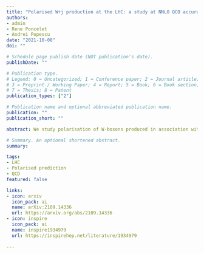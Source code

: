 ```yaml
---
title: "Polarised W+j production at the LHC: a study at NNLO QCD accuracy"
authors:
- admin
- Rene Poncelet
- Andrei Popescu
date: "2021-10-08"
doi: ""

# Schedule page publish date (NOT publication's date).
publishDate: ""

# Publication type.
# Legend: 0 = Uncategorized; 1 = Conference paper; 2 = Journal article;
# 3 = Preprint / Working Paper; 4 = Report; 5 = Book; 6 = Book section;
# 7 = Thesis; 8 = Patent
publication_types: ["2"]

# Publication name and optional abbreviated publication name.
publication: ""
publication_short: ""

abstract: We study polarisation of W-bosons produced in association with one jet at the LHC. In particular, we provide all necessary theoretical ingredients for the precise extraction of polarisation fractions.

# Summary. An optional shortened abstract.
summary: 

tags:
- LHC
- Polarised prediction
- QCD
featured: false

links:
- icon: arxiv
  icon_pack: ai
  name: arXiv:2109.14336
  url: https://arxiv.org/abs/2109.14336
- icon: inspire
  icon_pack: ai
  name: inspire1934979
  url: https://inspirehep.net/literature/1934979
  
---
```

